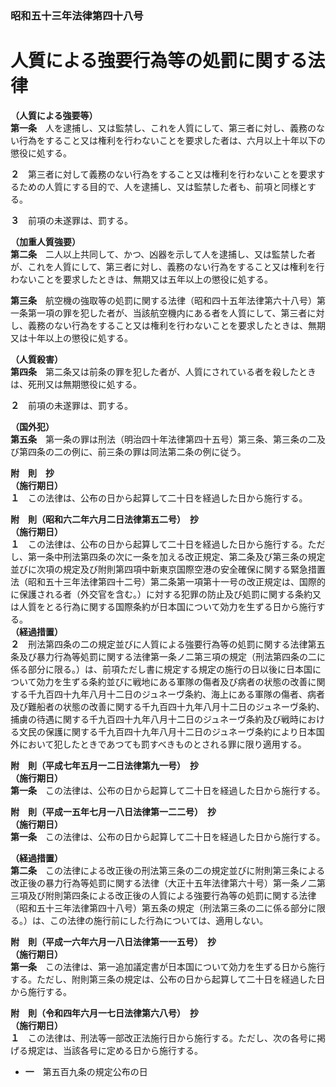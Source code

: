 ### 昭和五十三年法律第四十八号  
# 人質による強要行為等の処罰に関する法律  
  
**（人質による強要等）**  
**第一条**　人を逮捕し、又は監禁し、これを人質にして、第三者に対し、義務のない行為をすること又は権利を行わないことを要求した者は、六月以上十年以下の懲役に処する。  
  
**２**　第三者に対して義務のない行為をすること又は権利を行わないことを要求するための人質にする目的で、人を逮捕し、又は監禁した者も、前項と同様とする。  
  
**３**　前項の未遂罪は、罰する。  
  
**（加重人質強要）**  
**第二条**　二人以上共同して、かつ、凶器を示して人を逮捕し、又は監禁した者が、これを人質にして、第三者に対し、義務のない行為をすること又は権利を行わないことを要求したときは、無期又は五年以上の懲役に処する。  
  
**第三条**　航空機の強取等の処罰に関する法律（昭和四十五年法律第六十八号）第一条第一項の罪を犯した者が、当該航空機内にある者を人質にして、第三者に対し、義務のない行為をすること又は権利を行わないことを要求したときは、無期又は十年以上の懲役に処する。  
  
**（人質殺害）**  
**第四条**　第二条又は前条の罪を犯した者が、人質にされている者を殺したときは、死刑又は無期懲役に処する。  
  
**２**　前項の未遂罪は、罰する。  
  
**（国外犯）**  
**第五条**　第一条の罪は刑法（明治四十年法律第四十五号）第三条、第三条の二及び第四条の二の例に、前三条の罪は同法第二条の例に従う。  
  
**附　則　抄**  
**（施行期日）**  
**１**　この法律は、公布の日から起算して二十日を経過した日から施行する。  
  
**附　則（昭和六二年六月二日法律第五二号）　抄**  
**（施行期日）**  
**１**　この法律は、公布の日から起算して二十日を経過した日から施行する。ただし、第一条中刑法第四条の次に一条を加える改正規定、第二条及び第三条の規定並びに次項の規定及び附則第四項中新東京国際空港の安全確保に関する緊急措置法（昭和五十三年法律第四十二号）第二条第一項第十一号の改正規定は、国際的に保護される者（外交官を含む。）に対する犯罪の防止及び処罰に関する条約又は人質をとる行為に関する国際条約が日本国について効力を生ずる日から施行する。  
**（経過措置）**  
**２**　刑法第四条の二の規定並びに人質による強要行為等の処罰に関する法律第五条及び暴力行為等処罰に関する法律第一条ノ二第三項の規定（刑法第四条の二に係る部分に限る。）は、前項ただし書に規定する規定の施行の日以後に日本国について効力を生ずる条約並びに戦地にある軍隊の傷者及び病者の状態の改善に関する千九百四十九年八月十二日のジュネーヴ条約、海上にある軍隊の傷者、病者及び難船者の状態の改善に関する千九百四十九年八月十二日のジュネーヴ条約、捕虜の待遇に関する千九百四十九年八月十二日のジュネーヴ条約及び戦時における文民の保護に関する千九百四十九年八月十二日のジュネーヴ条約により日本国外において犯したときであつても罰すべきものとされる罪に限り適用する。  
  
**附　則（平成七年五月一二日法律第九一号）　抄**  
**（施行期日）**  
**第一条**　この法律は、公布の日から起算して二十日を経過した日から施行する。  
  
**附　則（平成一五年七月一八日法律第一二二号）　抄**  
**（施行期日）**  
**第一条**　この法律は、公布の日から起算して二十日を経過した日から施行する。  
  
**（経過措置）**  
**第二条**　この法律による改正後の刑法第三条の二の規定並びに附則第三条による改正後の暴力行為等処罰に関する法律（大正十五年法律第六十号）第一条ノ二第三項及び附則第四条による改正後の人質による強要行為等の処罰に関する法律（昭和五十三年法律第四十八号）第五条の規定（刑法第三条の二に係る部分に限る。）は、この法律の施行前にした行為については、適用しない。  
  
**附　則（平成一六年六月一八日法律第一一五号）　抄**  
**（施行期日）**  
**第一条**　この法律は、第一追加議定書が日本国について効力を生ずる日から施行する。ただし、附則第三条の規定は、公布の日から起算して二十日を経過した日から施行する。  
  
**附　則（令和四年六月一七日法律第六八号）　抄**  
**（施行期日）**  
**１**　この法律は、刑法等一部改正法施行日から施行する。ただし、次の各号に掲げる規定は、当該各号に定める日から施行する。  
* **一**　第五百九条の規定公布の日  
  

